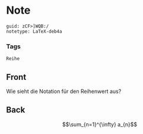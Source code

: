 # Note
```
guid: zCF>]WQB:/
notetype: LaTeX-deb4a
```

### Tags
```
Reihe
```

## Front
Wie sieht die Notation für den Reihenwert aus?

## Back
$$\sum_{n=1}^{\infty} a_{n}$$
